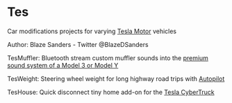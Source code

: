 # Tes

Car modifications projects for varying [Tesla Motor](http://www.tesla.com) vehicles 

Author: Blaze Sanders - Twitter @BlazeDSanders

TesMuffler: Bluetooth stream custom muffler sounds into the [premium sound system of a Model 3 or Model Y](http://www.youtube.com/watch?v=LWKiNA-KT6Y)

TesWeight: Steering wheel weight for long highway road trips with [Autopilot](http://www.tesla.com/autopilot)

TesHouse: Quick disconnect tiny home add-on for the [Tesla CyberTruck](http://www.tesla.com/cybertruck)
